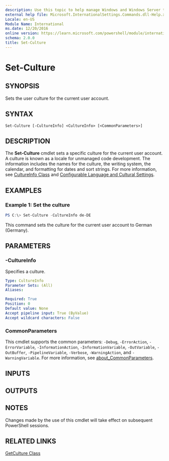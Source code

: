 ```yaml
---
description: Use this topic to help manage Windows and Windows Server technologies with Windows PowerShell.
external help file: Microsoft.InternationalSettings.Commands.dll-Help.xml
Locale: en-US
Module Name: International
ms.date: 12/20/2016
online version: https://learn.microsoft.com/powershell/module/international/set-culture?view=windowsserver2025-ps&wt.mc_id=ps-gethelp
schema: 2.0.0
title: Set-Culture
---
```


# Set-Culture

## SYNOPSIS
Sets the user culture for the current user account.

## SYNTAX

```
Set-Culture [-CultureInfo] <CultureInfo> [<CommonParameters>]
```

## DESCRIPTION
The **Set-Culture** cmdlet sets a specific culture for the current user account.
A culture is known as a locale for unmanaged code development.
The information includes the names for the culture, the writing system, the calendar, and formatting for dates and sort strings.
For more information, see [CultureInfo Class](https://go.microsoft.com/fwlink/?LinkID=242306) and [Configurable Language and Cultural Settings](https://go.microsoft.com/fwlink/?LinkID=242307).

## EXAMPLES

### Example 1: Set the culture
```powershell
PS C:\> Set-Culture -CultureInfo de-DE
```

This command sets the culture for the current user account to German (Germany).

## PARAMETERS

### -CultureInfo
Specifies a culture.

```yaml
Type: CultureInfo
Parameter Sets: (All)
Aliases:

Required: True
Position: 0
Default value: None
Accept pipeline input: True (ByValue)
Accept wildcard characters: False
```

### CommonParameters
This cmdlet supports the common parameters: `-Debug`, `-ErrorAction`, `-ErrorVariable`, `-InformationAction`, `-InformationVariable`, `-OutVariable`, `-OutBuffer`, `-PipelineVariable`, `-Verbose`, `-WarningAction`, and `-WarningVariable`. For more information, see [about_CommonParameters](https://go.microsoft.com/fwlink/?LinkID=113216).

## INPUTS

## OUTPUTS

## NOTES
Changes made by the use of this cmdlet will take effect on subsequent PowerShell sessions.

## RELATED LINKS

[GetCulture Class](https://go.microsoft.com/fwlink/?LinkID=243343)


